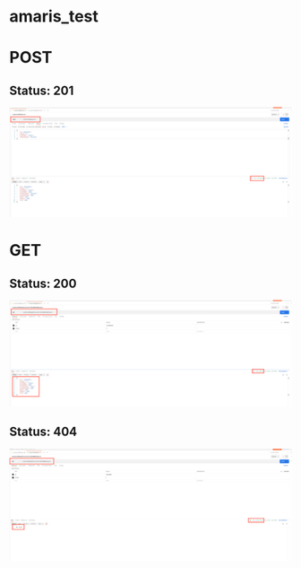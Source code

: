 # amaris_test

# POST
## Status: 201
![alt text](https://github.com/mrestrepor/amaris_test/blob/main/images/image1.png?raw=true)

# GET
## Status: 200
![alt text](https://github.com/mrestrepor/amaris_test/blob/main/images/image2.png?raw=true)

## Status: 404
![alt text](https://github.com/mrestrepor/amaris_test/blob/main/images/image3.png?raw=true)
